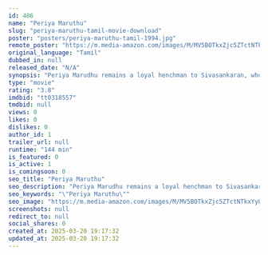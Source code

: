 ```yaml
---
id: 486
name: "Periya Maruthu"
slug: "periya-maruthu-tamil-movie-download"
poster: "posters/periya-maruthu-tamil-1994.jpg"
remote_poster: "https://m.media-amazon.com/images/M/MV5BOTkxZjc5ZTctNTkxYy00MmIxLTlmMTYtZjg0Yjg4ZmMxMGIxXkEyXkFqcGdeQXVyOTk3NTc2MzE@._V1_SX300.jpg"
original_language: "Tamil"
dubbed_in: null
released_date: "N/A"
synopsis: "Periya Marudhu remains a loyal henchman to Sivasankaran, who is in villagers' bad books. His life changes for good when Kaveri comes to stay with him, but Sivasankaran wants to retain him at any cost."
type: "movie"
rating: "3.8"
imdbid: "tt0318557"
tmdbid: null
views: 0
likes: 0
dislikes: 0
author_id: 1
trailer_url: null
runtime: "144 min"
is_featured: 0
is_active: 1
is_comingsoon: 0
seo_title: "Periya Maruthu"
seo_description: "Periya Marudhu remains a loyal henchman to Sivasankaran, who is in villagers' bad books. His life changes for good when Kaveri comes to stay with him, but Sivasankaran wants to retain him at any cost."
seo_keywords: "\"Periya Maruthu\""
seo_image: "https://m.media-amazon.com/images/M/MV5BOTkxZjc5ZTctNTkxYy00MmIxLTlmMTYtZjg0Yjg4ZmMxMGIxXkEyXkFqcGdeQXVyOTk3NTc2MzE@._V1_SX300.jpg"
screenshots: null
redirect_to: null
social_shares: 0
created_at: 2025-03-20 19:17:32
updated_at: 2025-03-20 19:17:32
---
```


